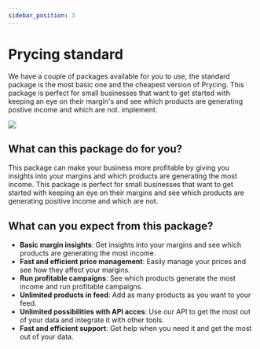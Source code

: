 ```yaml
---
sidebar_position: 3
---
```


# Prycing standard

We have a couple of packages available for you to use, the standard package is the most basic one and the cheapest
version of Prycing.
This package is perfect for small businesses that want to get started with keeping an eye on their margin's and see
which products are generating postive income and which are not.
implement.

![](/img/standard.png)

## What can this package do for you?

This package can make your business more profitable by giving you insights into your margins and which products are
generating the most income. This package is perfect for small businesses that want to get started with keeping an eye on
their margins and see which products are generating positive income and which are not.

## What can you expect from this package?

- **Basic margin insights**: Get insights into your margins and see which products are generating the most income.
- **Fast and efficient price management**: Easily manage your prices and see how they affect your margins.
- **Run profitable campaigns**: See which products generate the most income and run profitable campaigns.
- **Unlimited products in feed**: Add as many products as you want to your feed.
- **Unlimited possibilities with API acces**: Use our API to get the most out of your data and integrate it with other
  tools.
- **Fast and efficient support**: Get help when you need it and get the most out of your data.

